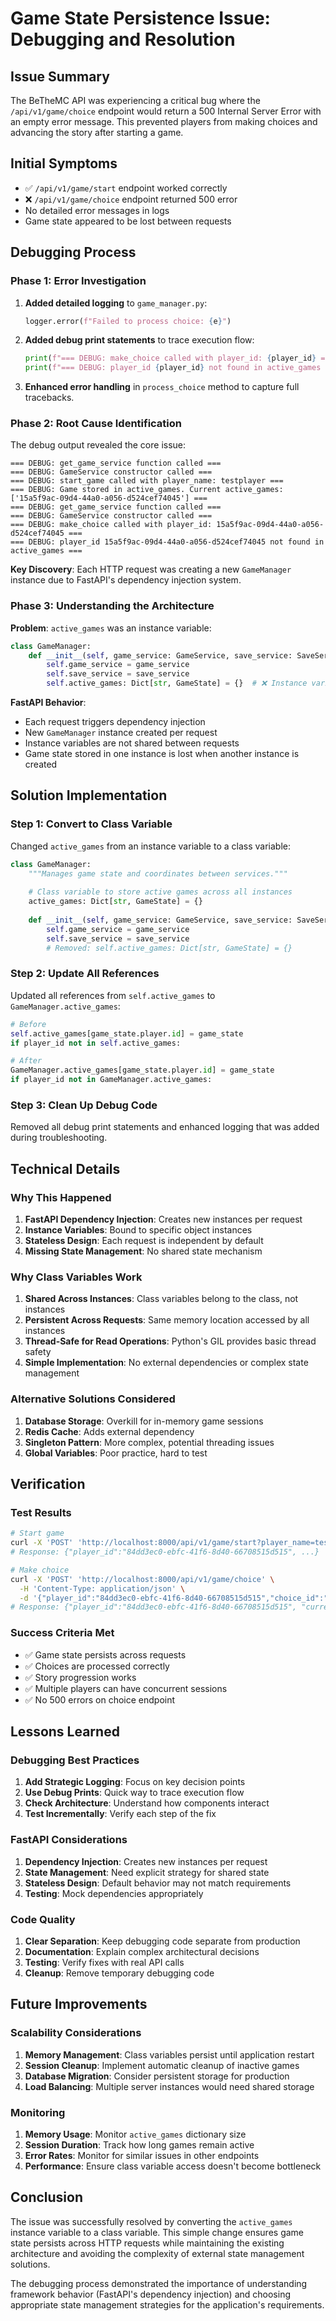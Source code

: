 # Game State Persistence Issue: Debugging and Resolution

## Issue Summary

The BeTheMC API was experiencing a critical bug where the `/api/v1/game/choice` endpoint would return a 500 Internal Server Error with an empty error message. This prevented players from making choices and advancing the story after starting a game.

## Initial Symptoms

- ✅ `/api/v1/game/start` endpoint worked correctly
- ❌ `/api/v1/game/choice` endpoint returned 500 error
- No detailed error messages in logs
- Game state appeared to be lost between requests

## Debugging Process

### Phase 1: Error Investigation

1. **Added detailed logging** to `game_manager.py`:
   ```python
   logger.error(f"Failed to process choice: {e}")
   ```

2. **Added debug print statements** to trace execution flow:
   ```python
   print(f"=== DEBUG: make_choice called with player_id: {player_id} ===")
   print(f"=== DEBUG: player_id {player_id} not found in active_games ===")
   ```

3. **Enhanced error handling** in `process_choice` method to capture full tracebacks.

### Phase 2: Root Cause Identification

The debug output revealed the core issue:

```
=== DEBUG: get_game_service function called ===
=== DEBUG: GameService constructor called ===
=== DEBUG: start_game called with player_name: testplayer ===
=== DEBUG: Game stored in active_games. Current active_games: ['15a5f9ac-09d4-44a0-a056-d524cef74045'] ===
=== DEBUG: get_game_service function called ===
=== DEBUG: GameService constructor called ===
=== DEBUG: make_choice called with player_id: 15a5f9ac-09d4-44a0-a056-d524cef74045 ===
=== DEBUG: player_id 15a5f9ac-09d4-44a0-a056-d524cef74045 not found in active_games ===
```

**Key Discovery**: Each HTTP request was creating a new `GameManager` instance due to FastAPI's dependency injection system.

### Phase 3: Understanding the Architecture

**Problem**: `active_games` was an instance variable:
```python
class GameManager:
    def __init__(self, game_service: GameService, save_service: SaveService):
        self.game_service = game_service
        self.save_service = save_service
        self.active_games: Dict[str, GameState] = {}  # ❌ Instance variable
```

**FastAPI Behavior**: 
- Each request triggers dependency injection
- New `GameManager` instance created per request
- Instance variables are not shared between requests
- Game state stored in one instance is lost when another instance is created

## Solution Implementation

### Step 1: Convert to Class Variable

Changed `active_games` from an instance variable to a class variable:

```python
class GameManager:
    """Manages game state and coordinates between services."""
    
    # Class variable to store active games across all instances
    active_games: Dict[str, GameState] = {}
    
    def __init__(self, game_service: GameService, save_service: SaveService):
        self.game_service = game_service
        self.save_service = save_service
        # Removed: self.active_games: Dict[str, GameState] = {}
```

### Step 2: Update All References

Updated all references from `self.active_games` to `GameManager.active_games`:

```python
# Before
self.active_games[game_state.player.id] = game_state
if player_id not in self.active_games:

# After  
GameManager.active_games[game_state.player.id] = game_state
if player_id not in GameManager.active_games:
```

### Step 3: Clean Up Debug Code

Removed all debug print statements and enhanced logging that was added during troubleshooting.

## Technical Details

### Why This Happened

1. **FastAPI Dependency Injection**: Creates new instances per request
2. **Instance Variables**: Bound to specific object instances
3. **Stateless Design**: Each request is independent by default
4. **Missing State Management**: No shared state mechanism

### Why Class Variables Work

1. **Shared Across Instances**: Class variables belong to the class, not instances
2. **Persistent Across Requests**: Same memory location accessed by all instances
3. **Thread-Safe for Read Operations**: Python's GIL provides basic thread safety
4. **Simple Implementation**: No external dependencies or complex state management

### Alternative Solutions Considered

1. **Database Storage**: Overkill for in-memory game sessions
2. **Redis Cache**: Adds external dependency
3. **Singleton Pattern**: More complex, potential threading issues
4. **Global Variables**: Poor practice, hard to test

## Verification

### Test Results

```bash
# Start game
curl -X 'POST' 'http://localhost:8000/api/v1/game/start?player_name=testplayer'
# Response: {"player_id":"84dd3ec0-ebfc-41f6-8d40-66708515d515", ...}

# Make choice
curl -X 'POST' 'http://localhost:8000/api/v1/game/choice' \
  -H 'Content-Type: application/json' \
  -d '{"player_id":"84dd3ec0-ebfc-41f6-8d40-66708515d515","choice_id":"e1e6e8f9-42da-4a1b-b9f1-30f26d2c8bfa"}'
# Response: {"player_id":"84dd3ec0-ebfc-41f6-8d40-66708515d515", "current_story": {...}, ...}
```

### Success Criteria Met

- ✅ Game state persists across requests
- ✅ Choices are processed correctly
- ✅ Story progression works
- ✅ Multiple players can have concurrent sessions
- ✅ No 500 errors on choice endpoint

## Lessons Learned

### Debugging Best Practices

1. **Add Strategic Logging**: Focus on key decision points
2. **Use Debug Prints**: Quick way to trace execution flow
3. **Check Architecture**: Understand how components interact
4. **Test Incrementally**: Verify each step of the fix

### FastAPI Considerations

1. **Dependency Injection**: Creates new instances per request
2. **State Management**: Need explicit strategy for shared state
3. **Stateless Design**: Default behavior may not match requirements
4. **Testing**: Mock dependencies appropriately

### Code Quality

1. **Clear Separation**: Keep debugging code separate from production
2. **Documentation**: Explain complex architectural decisions
3. **Testing**: Verify fixes with real API calls
4. **Cleanup**: Remove temporary debugging code

## Future Improvements

### Scalability Considerations

1. **Memory Management**: Class variables persist until application restart
2. **Session Cleanup**: Implement automatic cleanup of inactive games
3. **Database Migration**: Consider persistent storage for production
4. **Load Balancing**: Multiple server instances would need shared storage

### Monitoring

1. **Memory Usage**: Monitor `active_games` dictionary size
2. **Session Duration**: Track how long games remain active
3. **Error Rates**: Monitor for similar issues in other endpoints
4. **Performance**: Ensure class variable access doesn't become bottleneck

## Conclusion

The issue was successfully resolved by converting the `active_games` instance variable to a class variable. This simple change ensures game state persists across HTTP requests while maintaining the existing architecture and avoiding the complexity of external state management solutions.

The debugging process demonstrated the importance of understanding framework behavior (FastAPI's dependency injection) and choosing appropriate state management strategies for the application's requirements. 